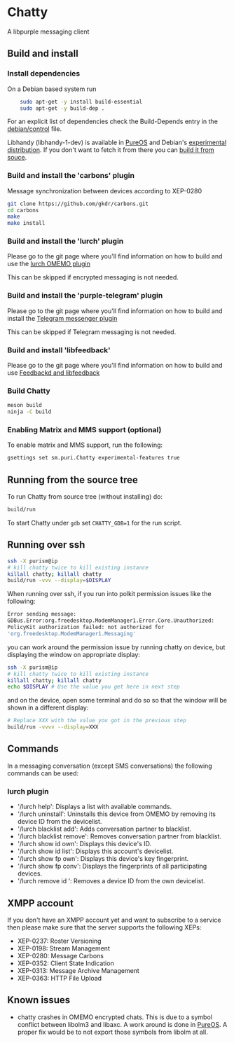 # Chatty

A libpurple messaging client


## Build and install

### Install dependencies

On a Debian based system run

``` bash
    sudo apt-get -y install build-essential
    sudo apt-get -y build-dep .
```

For an explicit list of dependencies check the Build-Depends entry in the
[debian/control](https://source.puri.sm/Librem5/chatty/blob/master/debian/control#5)
file.

Libhandy (libhandy-1-dev) is available in [PureOS][0] and  Debian's
[experimental distribution][1].  If you don't want to fetch it from there you
can [build it from souce][2].

### Build and install the 'carbons' plugin
Message synchronization between devices according to XEP-0280

``` bash
git clone https://github.com/gkdr/carbons.git
cd carbons
make
make install
```

### Build and install the 'lurch' plugin
Please go to the git page where you'll find information on how to build and use the
[lurch OMEMO plugin](https://github.com/gkdr/lurch)

This can be skipped if encrypted messaging is not needed.


### Build and install the 'purple-telegram' plugin
Please go to the git page where you'll find information on how to build and install the
[Telegram messenger plugin](https://github.com/majn/telegram-purple)

This can be skipped if Telegram messaging is not needed.


### Build and install 'libfeedback'
Please go to the git page where you'll find information on how to build and use
[Feedbackd and libfeedback](https://source.puri.sm/Librem5/feedbackd)


### Build Chatty
``` bash
meson build
ninja -C build
```

### Enabling Matrix and MMS support (optional)
To enable matrix and MMS support, run the following:
```bash
gsettings set sm.puri.Chatty experimental-features true
```

## Running from the source tree
To run Chatty from source tree (without installing) do:

``` bash
build/run
```

To start Chatty under `gdb` set `CHATTY_GDB=1` for the run script.

## Running over ssh

```sh
ssh -X purism@ip
# kill chatty twice to kill existing instance
killall chatty; killall chatty
build/run -vvv --display=$DISPLAY
```

When running over ssh, if you run into polkit permission issues
like the following:

```sh
Error sending message:
GDBus.Error:org.freedesktop.ModemManager1.Error.Core.Unauthorized:
PolicyKit authorization failed: not authorized for
'org.freedesktop.ModemManager1.Messaging'
```

you can work around the permission issue by running chatty
on device, but displaying the window on appropriate display:

```sh
ssh -X purism@ip
# kill chatty twice to kill existing instance
killall chatty; killall chatty
echo $DISPLAY # Use the value you get here in next step
```

and on the device, open some terminal and do so so that the window
will be shown in a different display:
```sh
# Replace XXX with the value you got in the previous step
build/run -vvvv --display=XXX
```
## Commands

In a messaging conversation (except SMS conversations) the following commands can be used:

### lurch plugin

- '/lurch help': Displays a list with available commands.
- '/lurch uninstall': Uninstalls this device from OMEMO by removing its device ID from the devicelist.
- '/lurch blacklist add': Adds conversation partner to blacklist.
- '/lurch blacklist remove': Removes conversation partner from blacklist.
- '/lurch show id own': Displays this device's ID.
- '/lurch show id list': Displays this account's devicelist.
- '/lurch show fp own': Displays this device's key fingerprint.
- '/lurch show fp conv': Displays the fingerprints of all participating devices.
- '/lurch remove id <id>': Removes a device ID from the own devicelist.


## XMPP account

If you don't have an XMPP account yet and want to subscribe to a service then please make sure that the server supports the following XEPs:

- XEP-0237: Roster Versioning
- XEP-0198: Stream Management
- XEP-0280: Message Carbons
- XEP-0352: Client State Indication
- XEP-0313: Message Archive Management
- XEP-0363: HTTP File Upload

## Known issues

- chatty crashes in OMEMO encrypted chats.  This is due to a symbol conflict between
  libolm3 and libaxc. A work around is done in [PureOS][3].  A proper fix would
  be to not export those symbols from libolm at all.

[0]: http://software.pureos.net/search_pkg?term=libhandy-1-dev
[1]: https://packages.debian.org/search?keywords=libhandy-1-dev
[2]: https://source.puri.sm/Librem5/libhandy
[3]: https://source.puri.sm/Librem5/debs/olm/-/merge_requests/2
